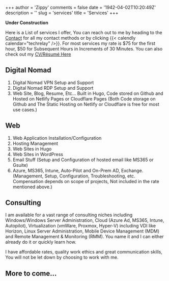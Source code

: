 +++
author = 'Zippy'
comments = false
date = '1942-04-02T10:20:49Z'
description = ''
slug = 'services'
title = 'Services'
+++


**Under Construction**

Here is a List of services I offer, You can reach out to me by heading to the [Contact](https://techrelay.xyz/contact) for all my contact methods or by clicking {{< calendly calendar="techrelay" />}}. For most services my rate is $75 for the first hour, $50 for Subsequent Hours in Increments of 30 Minutes. You can also check out my [CV/Résumé Here](https://nbennett.pro)


## Digital Nomad

1. Digital Nomad VPN Setup and Support
2. Digital Nomad RDP Setup and Support
3. Web Site, Blog, Resume, Etc... Built in Hugo, Code stored on Github and Hosted on Netlify Pages or Cloudflare Pages (Both Code storage on Github and The Static Hosting on Netlify or Cloudflare is free for most use cases.)


## Web

1. Web Application Installation/Configuration 
2. Hosting Management
3. Web Sites in Hugo
4. Web Sites in WordPress
5. Email Stuff (Setup and Configuration of hosted email like MS365 or Gsuite)
6. Azure, MS365, Intune, Auto-Pilot and On-Prem AD, Exchange. (Management, Setup, Configuration, Troubleshooting, etc. Compensation depends on scope of projects, Not included in the rate mentioned above.)

## Consulting

I am available for a vast range of consulting niches including Windows/Windows Server Administration, Cloud (Azure Ad, MS365, Intune, Autopilot), Virtualization (vmWare, Proxmox, Hyper-V) including VDI like Horizon, Linux Server Administration, Mobile Device Management (MDM) and Remote Management & Monitoring (RMM). You name it and I can either already do it or quickly learn how. 

I have affordable rates, quality work ethics and great communication skills, You will not be let down by choosing to work with me. 

## More to come...